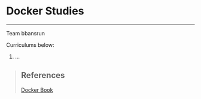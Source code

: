 # Docker Studies
---
Team bbansrun

Curriculums below:
1. ...

> ## References
> [Docker Book](http://pyrasis.com/private/2014/11/30/publish-docker-for-the-really-impatient-book)
